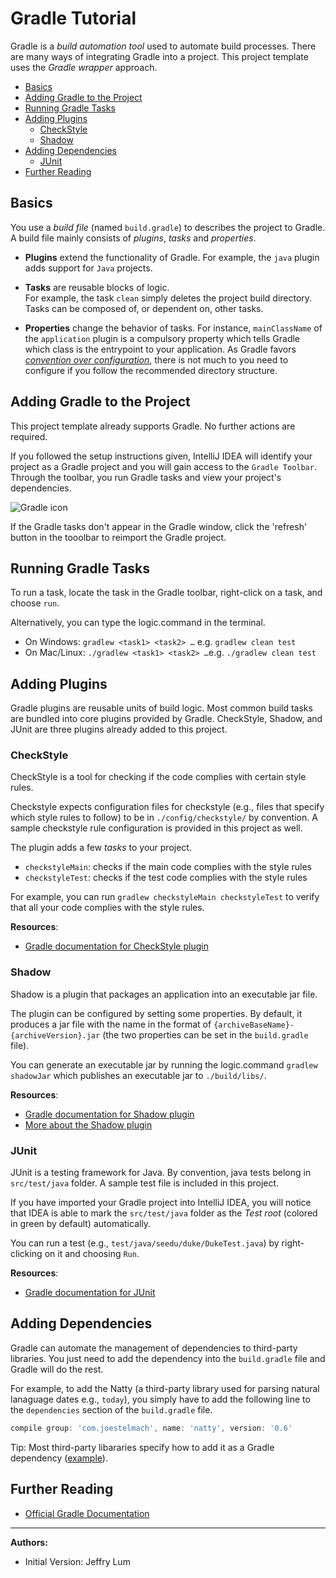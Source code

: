 # Gradle Tutorial

Gradle is a _build automation tool_ used to automate build processes.
There are many ways of integrating Gradle into a project.
This project template uses the _Gradle wrapper_ approach.

* [Basics](#basics)
* [Adding Gradle to the Project](#adding-gradle-to-the-project)
* [Running Gradle Tasks](#running-gradle-tasks)
* [Adding Plugins](#adding-plugins)
  * [CheckStyle](#checkstyle)
  * [Shadow](#shadow)
* [Adding Dependencies](#adding-dependencies)
  * [JUnit](#junit)
* [Further Reading](#further-reading)

## Basics

You use a _build file_ (named `build.gradle`) to describes the project to Gradle. 
A build file mainly consists of _plugins_, _tasks_ and _properties_. 

* **Plugins** extend the functionality of Gradle. 
For example, the `java` plugin adds support for `Java` projects.

* **Tasks** are reusable blocks of logic.  
For example, the task `clean` simply deletes the project build directory. 
Tasks can be composed of, or dependent on, other tasks. 

* **Properties** change the behavior of tasks. 
For instance, `mainClassName` of the `application` plugin is a compulsory property which tells Gradle which class is the entrypoint to your application.
As Gradle favors [_convention over configuration_](https://en.wikipedia.org/wiki/Convention_over_configuration), there is not much to you need to configure if you follow the recommended directory structure.


## Adding Gradle to the Project

This project template already supports Gradle. No further actions are required.

If you followed the setup instructions given, IntelliJ IDEA will identify your project as a Gradle project and you will gain access to the `Gradle Toolbar`.
Through the toolbar, you run Gradle tasks and view your project's dependencies.

![Gradle icon](assets/GradleIcon.png)

If the Gradle tasks don't appear in the Gradle window, click the 'refresh' button in the tooolbar to reimport the Gradle project.

## Running Gradle Tasks

To run a task, locate the task in the Gradle toolbar, right-click on a task, and choose `run`.

Alternatively, you can type the logic.command in the terminal.

* On Windows: `gradlew <task1> <task2> …`​ e.g. `gradlew clean test`
* On Mac/Linux: `./gradlew <task1> <task2> …`​ e.g. `./gradlew clean test`


## Adding Plugins

Gradle plugins are reusable units of build logic. 
Most common build tasks are bundled into core plugins provided by Gradle. 
CheckStyle, Shadow, and JUnit are three plugins already added to this project.

### CheckStyle

CheckStyle is a tool for checking if the code complies with certain style rules.

Checkstyle expects configuration files for checkstyle (e.g., files that specify which style rules to follow) to be in `./config/checkstyle/` by convention.
A sample checkstyle rule configuration is provided in this project as well.

The plugin adds a few _tasks_ to your project.
* `checkstyleMain`: checks if the main code complies with the style rules
* `checkstyleTest`: checks if the test code complies with the style rules

For example, you can run `gradlew checkstyleMain checkstyleTest` to verify that all your code complies with the style rules.

**Resources**:
* [Gradle documentation for CheckStyle plugin](https://docs.gradle.org/current/userguide/checkstyle_plugin.html)

### Shadow

Shadow is a plugin that packages an application into an executable jar file. 

The plugin can be configured by setting some properties. 
By default, it produces a jar file with the name in the format of `{archiveBaseName}-{archiveVersion}.jar` (the two properties can be set in the `build.gradle` file).

You can generate an executable jar by running the logic.command `gradlew shadowJar` which publishes an executable jar to `./build/libs/`.

**Resources**:
* [Gradle documentation for Shadow plugin](https://plugins.gradle.org/plugin/com.github.johnrengelman.shadow)
* [More about the Shadow plugin](https://imperceptiblethoughts.com/shadow/introduction/)


### JUnit

JUnit is a testing framework for Java. By convention, java tests belong in `src/test/java` folder. A sample test file is included in this project.

If you have imported your Gradle project into IntelliJ IDEA, you will notice that IDEA is able to mark the `src/test/java` folder as the _Test root_ (colored in green by default) automatically.

You can run a test (e.g., `test/java/seedu/duke/DukeTest.java`) by right-clicking on it and choosing `Run`.

**Resources**:
* [Gradle documentation for JUnit](https://docs.gradle.org/current/userguide/java_testing.html#using_junit5)


## Adding Dependencies

Gradle can automate the management of dependencies to third-party libraries. You just need to add the dependency into the `build.gradle` file and Gradle will do the rest.

For example, to add the Natty (a third-party library used for parsing natural lanaguage dates e.g., `today`), you simply have to add the following line to the `dependencies` section of the `build.gradle` file.
```groovy
compile group: 'com.joestelmach', name: 'natty', version: '0.6'
```

Tip: Most third-party libararies specify how to add it as a Gradle dependency ([example](https://mvnrepository.com/artifact/com.joestelmach/natty/0.6)).

## Further Reading

* [Official Gradle Documentation](https://docs.gradle.org/current/userguide/userguide.html)

----------------------------------------------------------------------------------------
**Authors:**
* Initial Version: Jeffry Lum
